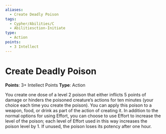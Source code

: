 ```yaml
---
aliases:
  - Create Deadly Poison
tags:
  - Cypher/Abilities/C
  - Abilitiesction-Initiate
type:
  - Action
points:
  - 3 Intellect
---
```


# Create Deadly Poison

**Points**: 3+ Intellect Points
**Type**: Action

You create one dose of a level 2 poison that either inflicts 5 points of damage or hinders the poisoned creature’s actions for ten minutes (your choice each time you create the poison). You can apply this poison to a weapon, food, or drink as part of the action of creating it. In addition to the normal options for using Effort, you can choose to use Effort to increase the level of the poison; each level of Effort used in this way increases the poison level by 1. If unused, the poison loses its potency after one hour.
